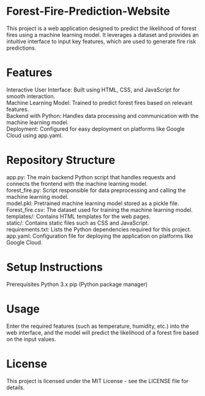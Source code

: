 # Forest-Fire-Prediction-Website

This project is a web application designed to predict the likelihood of forest fires using a machine learning model. It leverages a dataset and provides an intuitive interface to input key features, which are used to generate fire risk predictions.


# Features
Interactive User Interface: Built using HTML, CSS, and JavaScript for smooth interaction.<br>
Machine Learning Model: Trained to predict forest fires based on relevant features.<br>
Backend with Python: Handles data processing and communication with the machine learning model.<br>
Deployment: Configured for easy deployment on platforms like Google Cloud using app.yaml.<br>

# Repository Structure
app.py: The main backend Python script that handles requests and connects the frontend with the machine learning model.<br>
forest_fire.py: Script responsible for data preprocessing and calling the machine learning model.<br>
model.pkl: Pretrained machine learning model stored as a pickle file.<br>
Forest_fire.csv: The dataset used for training the machine learning model.<br>
templates/: Contains HTML templates for the web pages.<br>
static/: Contains static files such as CSS and JavaScript.<br>
requirements.txt: Lists the Python dependencies required for this project.<br>
app.yaml: Configuration file for deploying the application on platforms like Google Cloud.<br>


# Setup Instructions
Prerequisites
Python 3.x
pip (Python package manager)

# Usage
Enter the required features (such as temperature, humidity, etc.) into the web interface, and the model will predict the likelihood of a forest fire based on the input values.

# License
This project is licensed under the MIT License - see the LICENSE file for details.
